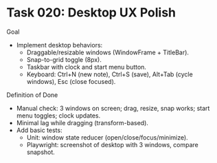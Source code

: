 # Task 020: Desktop UX Polish

Goal
- Implement desktop behaviors:
  - Draggable/resizable windows (WindowFrame + TitleBar).
  - Snap-to-grid toggle (8px).
  - Taskbar with clock and start menu button.
  - Keyboard: Ctrl+N (new note), Ctrl+S (save), Alt+Tab (cycle windows), Esc (close focused).

Definition of Done
- Manual check: 3 windows on screen; drag, resize, snap works; start menu toggles; clock updates.
- Minimal lag while dragging (transform-based).
- Add basic tests:
  - Unit: window state reducer (open/close/focus/minimize).
  - Playwright: screenshot of desktop with 3 windows, compare snapshot.
